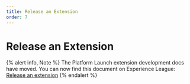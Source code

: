 ```yaml
---
title: Release an Extension
order: 7
---
```


# Release an Extension

{% alert info, Note %}
The Platform Launch extension development docs have moved. You can now find this document on Experience League: [Release an extension](https://experienceleague.adobe.com/docs/launch/using/extension-dev/submit/release.html)
{% endalert %}